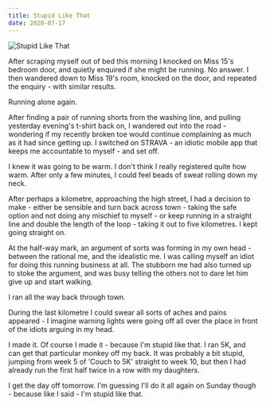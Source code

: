 ```yaml
---
title: Stupid Like That
date: 2020-07-17
---
```


![Stupid Like That](https://source.unsplash.com/d34DtRp1bqo/1600x900)

After scraping myself out of bed this morning I knocked on Miss 15's bedroom door, and quietly enquired if she might be running. No answer. I then wandered down to Miss 19's room, knocked on the door, and repeated the enquiry - with similar results.

Running alone again.

After finding a pair of running shorts from the washing line, and pulling yesterday evening's t-shirt back on, I wandered out into the road - wondering if my recently broken toe would continue complaining as much as it had since getting up. I switched on STRAVA - an idiotic mobile app that keeps me accountable to myself - and set off.

I knew it was going to be warm. I don't think I really registered quite how warm. After only a few minutes, I could feel beads of sweat rolling down my neck.

After perhaps a kilometre, approaching the high street, I had a decision to make - either be sensible and turn back across town - taking the safe option and not doing any mischief to myself - or keep running in a straight line and double the length of the loop - taking it out to five kilometres. I kept going straight on.

At the half-way mark, an argument of sorts was forming in my own head - between the rational me, and the idealistic me. I was calling myself an idiot for doing this running business at all. The stubborn me had also turned up to stoke the argument, and was busy telling the others not to dare let him give up and start walking.

I ran all the way back through town.

During the last kilometre I could swear all sorts of aches and pains appeared - I imagine warning lights were going off all over the place in front of the idiots arguing in my head.

I made it. Of course I made it - because I'm stupid like that. I ran 5K, and can get that particular monkey off my back. It was probably a bit stupid, jumping from week 5 of 'Couch to 5K' straight to week 10, but then I had already run the first half twice in a row with my daughters.

I get the day off tomorrow. I'm guessing I'll do it all again on Sunday though - because like I said - I'm stupid like that.
